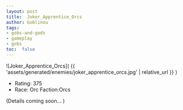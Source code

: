 ```yaml
---
layout: post
title:  Joker_Apprentice_Orcs
author: Goblinou
tags:
- gobs-and-gods
- gameplay
- gobs
toc:  false
---
```


![Joker_Apprentice_Orcs]( {{ 'assets/generated/enemies/joker_apprentice_orcs.jpg' | relative_url }} )
- Rating: 375
- Race: Orc  Faction:Orcs

(Details coming soon... )